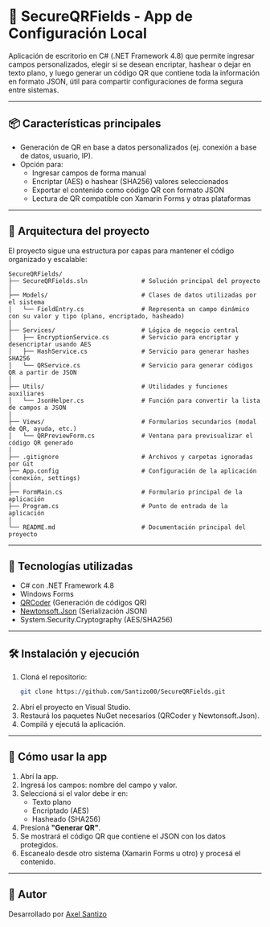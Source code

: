 # 🧾 SecureQRFields - App de Configuración Local

Aplicación de escritorio en C# (.NET Framework 4.8) que permite ingresar campos personalizados, elegir si se desean encriptar, hashear o dejar en texto plano, y luego generar un código QR que contiene toda la información en formato JSON, útil para compartir configuraciones de forma segura entre sistemas.

---

## 📦 Características principales

- Generación de QR en base a datos personalizados (ej. conexión a base de datos, usuario, IP).
- Opción para:
  - Ingresar campos de forma manual
  - Encriptar (AES) o hashear (SHA256) valores seleccionados
  - Exportar el contenido como código QR con formato JSON
  - Lectura de QR compatible con Xamarin Forms y otras plataformas

---

## 🧱 Arquitectura del proyecto

El proyecto sigue una estructura por capas para mantener el código organizado y escalable:


``` text
SecureQRFields/
├── SecureQRFields.sln               # Solución principal del proyecto
│
├── Models/                          # Clases de datos utilizadas por el sistema
│   └── FieldEntry.cs                # Representa un campo dinámico con su valor y tipo (plano, encriptado, hasheado)
│
├── Services/                        # Lógica de negocio central
│   ├── EncryptionService.cs         # Servicio para encriptar y desencriptar usando AES
│   ├── HashService.cs               # Servicio para generar hashes SHA256
│   └── QRService.cs                 # Servicio para generar códigos QR a partir de JSON
│
├── Utils/                           # Utilidades y funciones auxiliares
│   └── JsonHelper.cs                # Función para convertir la lista de campos a JSON
│
├── Views/                           # Formularios secundarios (modal de QR, ayuda, etc.)
│   └── QRPreviewForm.cs             # Ventana para previsualizar el código QR generado
|
├── .gitignore                       # Archivos y carpetas ignoradas por Git
├── App.config                       # Configuración de la aplicación (conexión, settings)
│
├── FormMain.cs                      # Formulario principal de la aplicación
├── Program.cs                       # Punto de entrada de la aplicación
│
└── README.md                        # Documentación principal del proyecto
```

---

## 🚀 Tecnologías utilizadas

- C# con .NET Framework 4.8
- Windows Forms
- [QRCoder](https://github.com/codebude/QRCoder) (Generación de códigos QR)
- [Newtonsoft.Json](https://www.newtonsoft.com/json) (Serialización JSON)
- System.Security.Cryptography (AES/SHA256)

---

## 🛠 Instalación y ejecución

1. Cloná el repositorio:
   ```bash
   git clone https://github.com/Santizo00/SecureQRFields.git
   ```
2. Abrí el proyecto en Visual Studio.
3. Restaurá los paquetes NuGet necesarios (QRCoder y Newtonsoft.Json).
4. Compilá y ejecutá la aplicación.

---

## 🧪 Cómo usar la app

1. Abrí la app.
2. Ingresá los campos: nombre del campo y valor.
3. Seleccioná si el valor debe ir en:
   - Texto plano
   - Encriptado (AES)
   - Hasheado (SHA256)
4. Presioná **"Generar QR"**.
5. Se mostrará el código QR que contiene el JSON con los datos protegidos.
6. Escanealo desde otro sistema (Xamarin Forms u otro) y procesá el contenido.

---

## 👤 Autor

Desarrollado por [Axel Santizo](https://github.com/Santizo00)